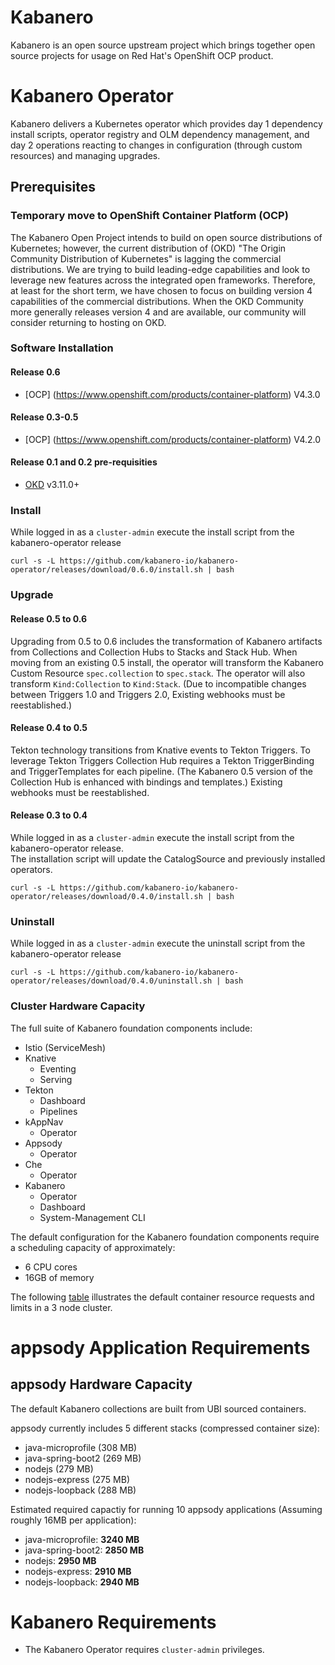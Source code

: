# Kabanero

Kabanero is an open source upstream project which brings together open source projects for usage on Red Hat's OpenShift OCP product. 

# Kabanero Operator

Kabanero delivers a Kubernetes operator which provides day 1 dependency install scripts, operator registry and OLM dependency management, and day 2 operations reacting to changes in configuration (through custom resources) and managing upgrades.

## Prerequisites 

### Temporary move to OpenShift Container Platform (OCP)

The Kabanero Open Project intends to build on open source distributions of Kubernetes; however, the current distribution of (OKD) "The Origin Community Distribution of Kubernetes" is lagging the commercial distributions.   We are trying to build leading-edge capabilities and look to leverage new features across the integrated open frameworks.  Therefore, at least for the short term, we have chosen to focus on building version 4 capabilities of the commercial distributions.  When the OKD Community more generally releases version 4 and are available, our community will consider returning to hosting on OKD.

### Software Installation

#### Release 0.6

 - [OCP] (https://www.openshift.com/products/container-platform)  V4.3.0

#### Release 0.3-0.5

 - [OCP] (https://www.openshift.com/products/container-platform)  V4.2.0

#### Release 0.1 and 0.2 pre-requisities

- [OKD](https://www.okd.io/) v3.11.0+

### Install

While logged in as a `cluster-admin` execute the install script from the kabanero-operator release

`curl -s -L https://github.com/kabanero-io/kabanero-operator/releases/download/0.6.0/install.sh | bash`

### Upgrade 

#### Release 0.5 to 0.6

Upgrading from 0.5 to 0.6 includes the transformation of Kabanero artifacts from Collections and Collection Hubs to Stacks and Stack Hub.  When moving from an existing 0.5 install, the operator will transform the Kabanero Custom Resource `spec.collection` to `spec.stack`.   The operator will also transform `Kind:Collection` to `Kind:Stack`. (Due to incompatible changes between Triggers 1.0 and Triggers 2.0, Existing webhooks must be reestablished.)

#### Release 0.4 to 0.5

Tekton technology transitions from Knative events to Tekton Triggers.  To leverage Tekton Triggers Collection Hub requires a Tekton TriggerBinding and TriggerTemplates for each pipeline.  (The Kabanero 0.5 version of the Collection Hub is enhanced with bindings and templates.)  Existing webhooks must be reestablished.

#### Release 0.3 to 0.4

While logged in as a `cluster-admin` execute the install script from the kabanero-operator release.  
The installation script will update the CatalogSource and previously installed operators.  

`curl -s -L https://github.com/kabanero-io/kabanero-operator/releases/download/0.4.0/install.sh | bash`

### Uninstall

While logged in as a `cluster-admin` execute the uninstall script from the kabanero-operator release

`curl -s -L https://github.com/kabanero-io/kabanero-operator/releases/download/0.4.0/uninstall.sh | bash`

### Cluster Hardware Capacity

The full suite of Kabanero foundation components include: 
  - Istio (ServiceMesh)
  - Knative 
    - Eventing
    - Serving
  - Tekton 
    - Dashboard
    - Pipelines
  - kAppNav
    - Operator
  - Appsody
    - Operator
  - Che
    - Operator
  - Kabanero
    - Operator
    - Dashboard
    - System-Management CLI

The default configuration for the Kabanero foundation components require a scheduling capacity of approximately:
  - 6 CPU cores
  - 16GB of memory


The following [table](prereq-details.md) illustrates the default container resource requests and limits in a 3 node cluster.

# appsody Application Requirements

## appsody Hardware Capacity

The default Kabanero collections are built from UBI sourced containers.

appsody currently includes 5 different stacks (compressed container size):
  - java-microprofile (308 MB)
  - java-spring-boot2 (269 MB)
  - nodejs (279 MB)
  - nodejs-express (275 MB)
  - nodejs-loopback (288 MB)
  
 Estimated required capactiy for running 10 appsody applications (Assuming roughly 16MB per application):
  - java-microprofile: **3240 MB**
  - java-spring-boot2: **2850 MB**
  - nodejs: **2950 MB**
  - nodejs-express: **2910 MB**
  - nodejs-loopback:  **2940 MB**
 
 # Kabanero Requirements

  - The Kabanero Operator requires `cluster-admin` privileges.
 
